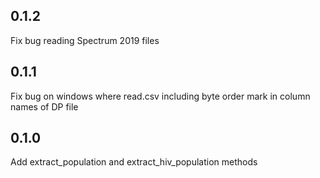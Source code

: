 ## 0.1.2

Fix bug reading Spectrum 2019 files

## 0.1.1

Fix bug on windows where read.csv including byte order mark in column names of DP file

## 0.1.0

Add extract_population and extract_hiv_population methods
